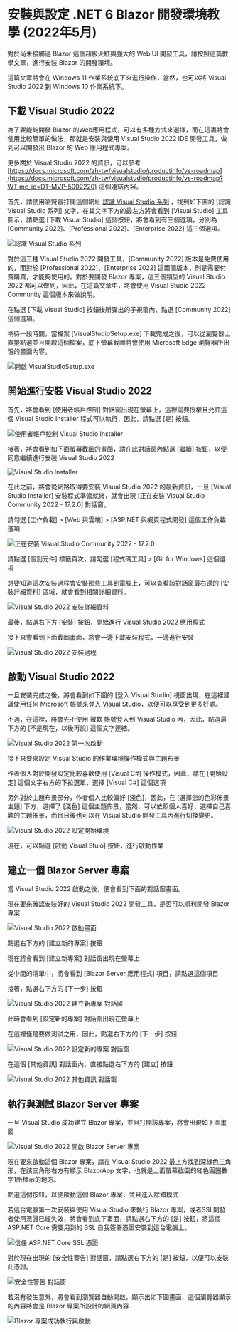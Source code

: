 # 安裝與設定 .NET 6 Blazor 開發環境教學 (2022年5月)

對於尚未接觸過 Blazor 這個超級火紅與強大的 Web UI 開發工具，請按照這篇教學文章，進行安裝 Blazor 的開發環境。

這篇文章將會在 Windows 11 作業系統底下來進行操作，當然，也可以將 Visual Studio 2022 到 Windows 10 作業系統下。

## 下載 Visual Studio 2022

為了要能夠開發 Blazor 的Web應用程式，可以有多種方式來選擇，而在這裏將會使用比較簡單的做法，那就是安裝與使用 Visual Studio 2022 IDE 開發工具，做到可以開發出 Blazor 的 Web 應用程式專案。

更多關於 Visual Studio 2022 的資訊，可以參考 [https://docs.microsoft.com/zh-tw/visualstudio/productinfo/vs-roadmap](https://docs.microsoft.com/zh-tw/visualstudio/productinfo/vs-roadmap?WT.mc_id=DT-MVP-5002220) 這個連結內容。

首先，請使用瀏覽器打開這個網址 [認識 Visual Studio 系列](https://visualstudio.microsoft.com/zh-hant/) ，找到如下圖的 [認識 Visual Studio 系列] 文字，在其文字下方的最左方將會看到 [Visual Studio] 工具圖示，請點選 [下載 Visual Studio] 這個按鈕，將會看到有三個選項，分別為 [Community 2022]、[Professional 2022]、[Enterprise 2022] 這三個選項。

![認識 Visual Studio 系列](../Images/net9999.png)

對於這三種 Visual Studio 2022 開發工具，[Community 2022] 版本是免費使用的，而對於 [Professional 2022]、[Enterprise 2022] 這兩個版本，則是需要付費購買，才能夠使用的。對於要開發 Blazor 專案，這三個類型的 Visual Studio 2022 都可以做到，因此，在這篇文章中，將會使用 Visual Studio 2022 Community 這個版本來做說明。

在點選 [下載 Visual Studio] 按鈕後所彈出的子視窗內，點選 [Community 2022] 這個選項。

稍待一段時間，當檔案 [VisualStudioSetup.exe] 下載完成之後，可以從瀏覽器上直接點選並且開啟這個檔案，底下螢幕截圖將會使用 Microsoft Edge 瀏覽器所出現的畫面內容。

![開啟 VisualStudioSetup.exe](../Images/net9998.png)

## 開始進行安裝 Visual Studio 2022

首先，將會看到 [使用者帳戶控制] 對話窗出現在螢幕上，這裡需要授權且允許這個 Visual Studio Installer 程式可以執行，因此，請點選 [是] 按鈕。

![使用者帳戶控制 Visual Studio Installer](../Images/net9997.png)

接著，將會看到如下面螢幕截圖的畫面，請在此對話窗內點選 [繼續] 按鈕，以便同意繼續進行安裝 Visual Studio 2022

![Visual Studio Installer](../Images/net9996.png)

在此之前，將會從網路取得要安裝 Visual Studio 2022 的最新資訊，一旦 [Visual Studio Installer] 安裝程式準備就緒，就會出現 [正在安裝 Visual Studio Community 2022 - 17.2.0] 對話窗。 

請勾選 [工作負載] > [Web 與雲端] > [ASP.NET 與網頁程式開發] 這個工作負載選項

![正在安裝 Visual Studio Community 2022 - 17.2.0](../Images/net9995.png)

請點選 [個別元件] 標籤頁次，請勾選 [程式碼工具] > [Git for Windows] 這個選項

想要知道這次安裝過程會安裝那些工具到電腦上，可以查看該對話窗最右邊的 [安裝詳細資料] 區域，就會看到相關詳細資料。

![Visual Studio 2022 安裝詳細資料](../Images/net9994.png)

最後，點選右下方 [安裝] 按鈕，開始進行 Visual Studio 2022 應用程式

接下來會看到下面截圖畫面，將會一邊下載安裝程式，一邊進行安裝

![Visual Studio 2022 安裝過程](../Images/net9993.png)

## 啟動 Visual Studio 2022

一旦安裝完成之後，將會看到如下圖的 [登入 Visual Studio] 視窗出現，在這裡建議使用任何 Microsoft 帳號來登入 Visual Studio，以便可以享受到更多好處。

不過，在這裡，將會先不使用 微軟 帳號登入到 Visual Studio 內，因此，點選最下方的 [不是現在，以後再說] 這個文字連結。

![Visual Studio 2022 第一次啟動](../Images/net9992.png)

接下來要來設定 Visual Studio 的作業環境操作模式與主題布景

作者個人對於開發設定比較喜歡使用 [Visual C#] 操作模式，因此，請在 [開始設定] 這個文字右方的下拉選單，選擇 [Visual C#] 這個選項

另外對於主題布景部分，作者個人比較偏好 [淺色]，因此，在 [選擇您的色彩佈景主題] 下方，選擇了 [淺色] 這個主題佈景，當然，可以依照個人喜好，選擇自己喜歡的主題佈景，而且日後也可以在 Visual Studio 開發工具內進行切換變更。

![Visual Studio 2022 設定開始環境](../Images/net9991.png)

現在，可以點選 [啟動 Visual Stuio] 按鈕，進行啟動作業

## 建立一個 Blazor Server 專案

當 Visual Studio 2022 啟動之後，便會看到下面的對話窗畫面。

現在要來確認安裝好的 Visual Studio 2022 開發工具，是否可以順利開發 Blazor 專案

![Visual Studio 2022 啟動畫面](../Images/net9990.png)

點選右下方的 [建立新的專案] 按鈕

現在將會看到 [建立新專案] 對話窗出現在螢幕上

從中間的清單中，將會看到 [Blazor Server 應用程式] 項目，請點選這個項目

接著，點選右下方的 [下一步] 按鈕

![Visual Studio 2022 建立新專案 對話窗](../Images/net9989.png)

此時會看到 [設定新的專案] 對話窗出現在螢幕上

在這裡僅是要做測試之用，因此，點選右下方的 [下一步] 按鈕

![Visual Studio 2022 設定新的專案 對話窗](../Images/net9988.png)

在這個 [其他資訊] 對話窗內，直接點選右下方的 [建立] 按鈕

![Visual Studio 2022 其他資訊 對話窗](../Images/net9987.png)

## 執行與測試 Blazor Server 專案

一旦 Visual Studio 成功建立 Blazor 專案，並且打開該專案，將會出現如下圖畫面

![Visual Studio 2022 開啟 Blazor Server 專案](../Images/net9986.png)

現在要來啟動這個 Blazor 專案，請在 Visual Studio 2022 最上方找到深綠色三角形，在該三角形右方有顯示 BlazorApp 文字，也就是上面螢幕截圖的紅色圓圈數字1所標示的地方。

點選這個按鈕，以便啟動這個 Blazor 專案，並且進入除錯模式

若這台電腦第一次安裝與使用 Visual Studio 來執行 Blazor 專案，或者SSL開發者使用憑證已經失效，將會看到底下畫面，請點選右下方的 [是] 按鈕，將這個 ASP.NET Core 需要用到的 SSL 自我簽署憑證安裝到這台電腦上。

![信任 ASP.NET Core SSL 憑證](../Images/net9985.png)

對於現在出現的 [安全性警告] 對話窗，請點選右下方的 [是] 按鈕，以便可以安裝此憑證。

![安全性警告 對話窗](../Images/net9984.png)

若沒有發生意外，將會看到瀏覽器自動開啟，顯示出如下圖畫面，這個瀏覽器顯示的內容將會是 Blazor 專案所設計的網頁內容

![Blazor 專案成功執行與啟動](../Images/net9983.png)



